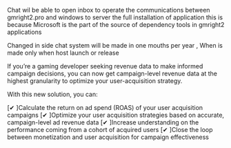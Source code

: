 Chat wil be able to open inbox to operate the communications between gmright2.pro and windows to server the full installation of application this is because Microsoft is the part of the source of dependency tools in gmright2 applications 

Changed in side chat system will be made in one mouths per year , When is made only when host launch or release 


If you’re a gaming developer seeking revenue data to make informed campaign decisions, you can now get campaign-level revenue data at the highest granularity to optimize your user-acquisition strategy. 

With this new solution, you can: 

[✔ ]Calculate the return on ad spend (ROAS) of your user acquisition campaigns
[✔ ]Optimize your user acquisition strategies based on accurate, campaign-level ad revenue data
[✔ ]Increase understanding on the performance coming from a cohort of acquired users
[✔ ]Close the loop between monetization and user acquisition for campaign effectiveness

